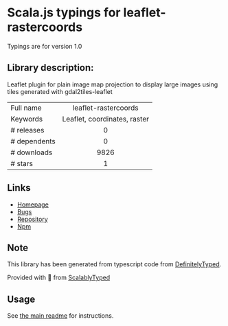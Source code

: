 
# Scala.js typings for leaflet-rastercoords

Typings are for version 1.0

## Library description:
Leaflet plugin for plain image map projection to display large images using tiles generated with gdal2tiles-leaflet

|                    |                 |
| ------------------ | :-------------: |
| Full name          | leaflet-rastercoords |
| Keywords           | Leaflet, coordinates, raster |
| # releases         | 0 |
| # dependents       | 0 |
| # downloads        | 9826 |
| # stars            | 1 |

## Links
- [Homepage](https://github.com/commenthol/leaflet-rastercoords#readme)
- [Bugs](https://github.com/commenthol/leaflet-rastercoords/issues)
- [Repository](https://github.com/commenthol/leaflet-rastercoords)
- [Npm](https://www.npmjs.com/package/leaflet-rastercoords)
    


## Note
This library has been generated from typescript code from [DefinitelyTyped](https://definitelytyped.org).

Provided with :purple_heart: from [ScalablyTyped](https://github.com/oyvindberg/ScalablyTyped)

## Usage
See [the main readme](../../readme.md) for instructions.


